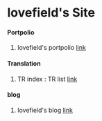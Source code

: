 # lovefield's Site
<h4>Portpolio</h4>
<ol>
  <li>lovefield's portpolio <a href="https://lovefields.github.io/portpolio/" target="_blank">link</a></li>
</ol>

<h4>Translation</h4>
<ol>
  <li>TR index : TR list <a href="https://lovefields.github.io/TR" target="_blank">link</a></li>
</ol>

<h4>blog</h4>
<ol>
  <li>lovefield's blog <a href="https://lovefields.github.io/blog" target="_blank">link</a></li>
</ol>
